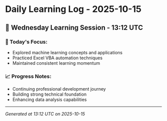 # Daily Learning Log - 2025-10-15

## 📅 Wednesday Learning Session - 13:12 UTC

### 🎯 Today's Focus:
- Explored machine learning concepts and applications
- Practiced Excel VBA automation techniques
- Maintained consistent learning momentum

### 📈 Progress Notes:
- Continuing professional development journey
- Building strong technical foundation
- Enhancing data analysis capabilities

---
*Generated at 13:12 UTC on 2025-10-15*
